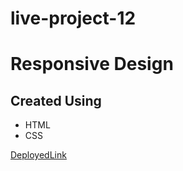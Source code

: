 # live-project-12
# Responsive Design
## Created Using
- HTML
- CSS

[DeployedLink](https://venerable-twilight-e67de1.netlify.app)